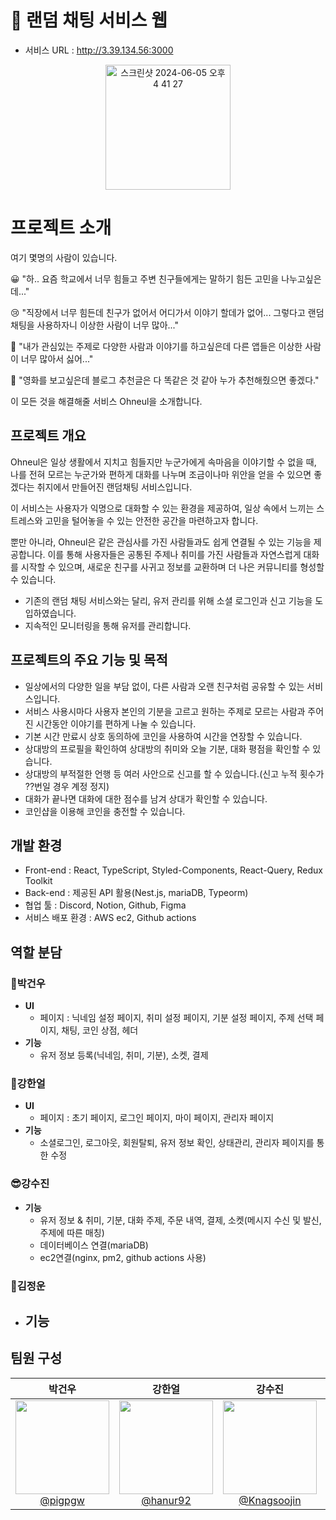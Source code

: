 # 👫 랜덤 채팅 서비스 웹

- 서비스 URL : http://3.39.134.56:3000
  
<p align='center'>
    <img width="200" alt="스크린샷 2024-06-05 오후 4 41 27" src="https://github.com/Project-Ohneul/.github/assets/133184988/940a3cab-e904-4149-ad68-22c103e71dba">
</p>

# 프로젝트 소개
여기 몇명의 사람이 있습니다.

😀 "하.. 요즘 학교에서 너무 힘들고 주변 친구들에게는 말하기 힘든 고민을 나누고싶은데..."

😢 "직장에서 너무 힘든데 친구가 없어서 어디가서 이야기 할데가 없어... 그렇다고 랜덤 채팅을 사용하자니 이상한 사람이 너무 많아..."

🥸 "내가 관심있는 주제로 다양한 사람과 이야기를 하고싶은데 다른 앱들은 이상한 사람이 너무 많아서 싫어..."

🤪 "영화를 보고싶은데 블로그 추천글은 다 똑같은 것 같아 누가 추천해줬으면 좋겠다."

이 모든 것을 해결해줄 서비스 Ohneul을 소개합니다.

## 프로젝트 개요

Ohneul은 일상 생활에서 지치고 힘들지만 누군가에게 속마음을 이야기할 수 없을 때, 나를 전혀 모르는 누군가와 편하게 대화를 나누며 조금이나마 위안을 얻을 수 있으면 좋겠다는 취지에서 만들어진 랜덤채팅 서비스입니다. 

이 서비스는 사용자가 익명으로 대화할 수 있는 환경을 제공하여, 일상 속에서 느끼는 스트레스와 고민을 털어놓을 수 있는 안전한 공간을 마련하고자 합니다. 

뿐만 아니라, Ohneul은 같은 관심사를 가진 사람들과도 쉽게 연결될 수 있는 기능을 제공합니다. 이를 통해 사용자들은 공통된 주제나 취미를 가진 사람들과 자연스럽게 대화를 시작할 수 있으며, 새로운 친구를 사귀고 정보를 교환하며 더 나은 커뮤니티를 형성할 수 있습니다.

- 기존의 랜덤 채팅 서비스와는 달리, 유저 관리를 위해 소셜 로그인과 신고 기능을 도입하였습니다.
- 지속적인 모니터링을 통해 유저를 관리합니다.

## 프로젝트의 주요 기능 및 목적
- 일상에서의 다양한 일을 부담 없이, 다른 사람과 오랜 친구처럼 공유할 수 있는 서비스입니다.
- 서비스 사용시마다 사용자 본인의 기분을 고르고 원하는 주제로 모르는 사람과 주어진 시간동안 이야기를 편하게 나눌 수 있습니다.
- 기본 시간 만료시 상호 동의하에 코인을 사용하여 시간을 연장할 수 있습니다.
- 상대방의 프로필을 확인하여 상대방의 취미와 오늘 기분, 대화 평점을 확인할 수 있습니다.
- 상대방의 부적절한 언행 등 여러 사안으로 신고를 할 수 있습니다.(신고 누적 횟수가 ??번일 경우 계정 정지)
- 대화가 끝나면 대화에 대한 점수를 남겨 상대가 확인할 수 있습니다.
- 코인샵을 이용해 코인을 충전할 수 있습니다.

## 개발 환경
- Front-end : React, TypeScript, Styled-Components, React-Query, Redux Toolkit
- Back-end : 제공된 API 활용(Nest.js, mariaDB, Typeorm)
- 협업 툴 : Discord, Notion, Github, Figma
- 서비스 배포 환경 : AWS ec2, Github actions

## 역할 분담

### 🍊박건우
- **UI**
    - 페이지 : 닉네임 설정 페이지, 취미 설정 페이지, 기분 설정 페이지, 주제 선택 페이지, 채팅, 코인 상점, 헤더
- **기능**
    - 유저 정보 등록(닉네임, 취미, 기분), 소켓, 결제
### 👻강한얼
- **UI**
    - 페이지 : 초기 페이지, 로그인 페이지, 마이 페이지, 관리자 페이지
- **기능**
    - 소셜로그인, 로그아웃, 회원탈퇴, 유저 정보 확인, 상태관리, 관리자 페이지를 통한 수정
### 😎강수진
- **기능**
    - 유저 정보 & 취미, 기분, 대화 주제, 주문 내역, 결제, 소켓(메시지 수신 및 발신, 주제에 따른 매칭)
    - 데이터베이스 연결(mariaDB)
    - ec2연결(nginx, pm2, github actions 사용)
### 🐬김정운
- **기능**
    - 

## 팀원 구성
<div align="center">

| **박건우** | **강한얼** | **강수진** | **김정운** |
| :------: |  :------: | :------: | :------: |
|[<img src="https://avatars.githubusercontent.com/u/133184988?v=4" height=150 width=150> <br/> @pigpgw](https://github.com/pigpgw) |  [<img src="https://avatars.githubusercontent.com/u/62492735?v=4" height=150 width=150> <br/> @hanur92](https://github.com/hanur92)  | [<img src="https://avatars.githubusercontent.com/u/138956130?v=4" height=150 width=150> <br/> @Knagsoojin](https://github.com/Knagsoojin) | [<img src="https://avatars.githubusercontent.com/u/146833294?v=4" height=150 width=150> <br/> @zkflal](https://github.com/zkflal) |

</div>
